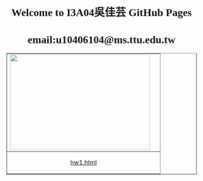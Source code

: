 <h1 align="center"><font face="Bookman Old Style">Welcome to I3A04吳佳芸 GitHub Pages</font>
</h1>
<h1 align="center"><font face="Bookman Old Style">email:u10406104@ms.ttu.edu.tw</font></h1>
<table border="1" width="100%">
	<tr>
		<td width="389">
		<img border="0" src="gif/hw2.gif" width="370" height="253"></td>
	</tr>
	<tr>
		<td width="389">
		<p align="center">
		<a href="http://jyunming-chen.github.io/tutsplus/tutsplus0.html">
		hw1.html</a></td>
	</tr>
</table>




